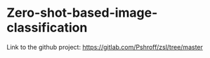 # Zero-shot-based-image-classification

Link to the github project: https://gitlab.com/Pshroff/zsl/tree/master
